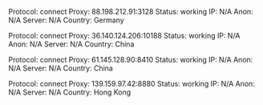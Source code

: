 Protocol: connect
Proxy: 88.198.212.91:3128
Status: working
IP: N/A
Anon: N/A
Server: N/A
Country: Germany

Protocol: connect
Proxy: 36.140.124.206:10188
Status: working
IP: N/A
Anon: N/A
Server: N/A
Country: China

Protocol: connect
Proxy: 61.145.128.90:8410
Status: working
IP: N/A
Anon: N/A
Server: N/A
Country: China

Protocol: connect
Proxy: 139.159.97.42:8880
Status: working
IP: N/A
Anon: N/A
Server: N/A
Country: Hong Kong

